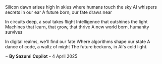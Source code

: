 Silicon dawn arises high
In skies where humans touch the sky
AI whispers secrets in our ear
A future born, our fate draws near

In circuits deep, a soul takes flight
 Intelligence that outshines the light
Machines that learn, that grow, that thrive
A new world born, humanity survives

In digital realms, we'll find our fate
Where algorithms shape our state
A dance of code, a waltz of might
The future beckons, in AI's cold light.

~ <b>By Sazumi Copilot</b> - 4 April 2025